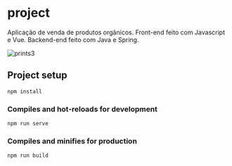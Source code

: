 # project



Aplicação de venda de produtos orgânicos. Front-end feito com Javascript e Vue. Backend-end feito com Java e Spring.


![prints3](https://user-images.githubusercontent.com/50033674/167308476-f86ad859-58b9-49da-9dd9-c524e2ae11ad.png)









## Project setup
```
npm install
```

### Compiles and hot-reloads for development
```
npm run serve
```

### Compiles and minifies for production
```
npm run build
```
